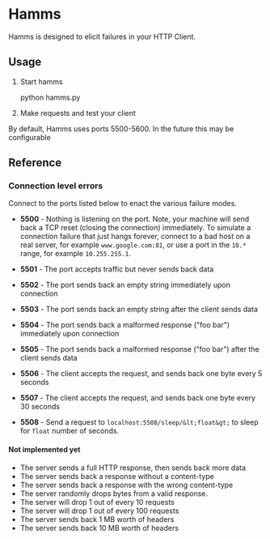 # Hamms

Hamms is designed to elicit failures in your HTTP Client.

## Usage

1. Start hamms

    python hamms.py

2. Make requests and test your client

By default, Hamms uses ports 5500-5600. In the future this may be configurable

## Reference

### Connection level errors

Connect to the ports listed below to enact the various failure modes.

- **5500** - Nothing is listening on the port. Note, your machine will send
back a TCP reset (closing the connection) immediately. To simulate a connection
failure that just hangs forever, connect to a bad host on a real server, for
example `www.google.com:81`, or use a port in the `10.*` range, for example
`10.255.255.1`.

- **5501** - The port accepts traffic but never sends back data

- **5502** - The port sends back an empty string immediately upon connection

- **5503** - The port sends back an empty string after the client sends data

- **5504** - The port sends back a malformed response ("foo bar") immediately upon connection

- **5505** - The port sends back a malformed response ("foo bar") after the client sends data

- **5506** - The client accepts the request, and sends back one byte every 5 seconds

- **5507** - The client accepts the request, and sends back one byte every 30 seconds

- **5508** - Send a request to `localhost:5508/sleep/&lt;float&gt;` to sleep
for `float` number of seconds.

#### Not implemented yet

- The server sends a full HTTP response, then sends back more data
- The server sends back a response without a content-type
- The server sends back a response with the wrong content-type
- The server randomly drops bytes from a valid response.
- The server will drop 1 out of every 10 requests
- The server will drop 1 out of every 100 requests
- The server sends back 1 MB worth of headers
- The server sends back 10 MB worth of headers
